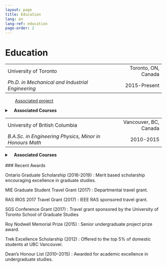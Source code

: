 ```yaml
---
layout: page
title: Education
lang: en
lang-ref: education
page-order: 2
---
```


# Education

| | | 
|:---|---:| 
|University of Toronto| Toronto, ON, Canada| 
|*Ph.D. in Mechanical and Industrial Engineering* | 2015-Present|

&nbsp;&nbsp;&nbsp;&nbsp;&nbsp;&nbsp;&nbsp;&nbsp;[Associated project](../AutonomousWiSAR)
<details>
<summary><strong>&nbsp;&nbsp;&nbsp;&nbsp;Associated Courses</strong></summary>
<ul>
<li>CSC2515H - Introduction to Machine Learning</li>
<li>MIE1070H - Intelligent Robots for Society</li>
<li>APS1005H - Operations Research for Engineering Management</li>
<li>MIE1718H - Computer Integrated Manufacturing</li>
<li>MIE1621H - Non-Linear Optimization</li>
<li>MIE1613H - Stochastic Simulation</li>
</ul>
</details>


| | | 
|:---|---:| 
|University of British Columbia| Vancouver, BC, Canada| 
|*B.A.Sc. in Engineering Physics, Minor in Honours Math* | 2010-2015|

<details>
<summary><strong>&nbsp;&nbsp;&nbsp;&nbsp;Associated Courses</strong></summary>

<details>
<summary>Mathematics</summary>
<ul>
<li>MATH 405 - Numerical Methods for Differential Equations</li>
<li>MATH 401 - Green's Functions and Variational Methods</li>
<li>MATH 400 - Applied Partial Differential Equations</li>
<li>MATH 345 - Applied Nonlinear Dynamics and Chaos</li>
<li>MATH 340 - Introduction to Linear Programming</li>
<li>MATH 320 - Real Variables I</li>
<li>MATH 318 - Probability with Physical Applications</li>
<li>MATH 307 - Applied Linear Algebra</li>
<li>MATH 305 - Applied Complex Analysis</li>
<li>MATH 301 - Applied Analysis</li>
<li>MATH 257 - Partial Differential Equations</li>
<li>MATH 255 - Ordinary Differential Equations</li>
<li>MATH 221 - Matrix Algebra</li>
<li>MATH 217 - Multivariable and Vector Calculus</li>
<li>MATH 101 - Integral Calculus with Applications to Physical Sciences and Engineering</li>
<li>MATH 100 - Differential Calculus with Applications to Physical Sciences and Engineering</li>
</ul>
</details>

<details>
<summary>Physics</summary>
<ul>
<li>PHYS 408 - Optics</li>
<li>PHYS 403 - Statistical Mechanics</li>
<li>PHYS 401 - Electromagnetic Theory</li>
<li>PHYS 350 - Applications of Classical Mechanics</li>
<li>PHYS 304 - Introduction to Quantum Mechanics</li>
<li>PHYS 301 - Electricity and Magnetism</li>
<li>PHYS 250 - Introduction to Modern Physics</li>
<li>PHYS 170 - Mechanics I</li>
<li>PHYS 153 - Elements of Physics</li>
</ul>
</details>

<details>
<summary>Computer Science</summary>
<ul>
<li>CPSC 420 - Advanced Algorithms Design and Analysis</li>
<li>CPSC 322 - Introduction to Artificial Intelligence</li>
<li>CPSC 260 - Object-Oriented Programming</li>
</ul>
</details>

<details>
<summary>Electrical Engineering</summary>
<ul>
<li>EECE 490E - Topics in Signals & Communications</li>
<li>EECE 450 - Economic Analysis of Engineering Projects</li>
<li>EECE 376 - Electronics and Electromechanics</li>
<li>EECE 360 - Systems and Control</li>
<li>EECE 356 - Electronic Circuits II</li>
<li>EECE 355 - Digital Systems and Microcomputers</li>
<li>EECE 353 - Digital Systems Design</li>
<li>EECE 320 - Discrete Structures & Algorithms</li>
<li>EECE 284 - Electronics Laboratory</li>
<li>EECE 253 - Electric Circuits II</li>
<li>EECE 251 - Electric Circuits I</li>
</ul>
</details>

<details>
<summary>Engineering Physics</summary>
<ul>
<li>ENPH 479 - Engineering Physics Project III</li>
<li>ENPH 459 - Engineering Physics Project II</li>
<li>ENPH 352 - Laboratory Techniques in Physics</li>
<li>ENPH 270 - Mechanics II</li>
<li>ENPH 259 - Experimental Techniques</li>
<li>ENPH 257 - Heat and Thermodynamics</li>
<li>ENPH 253 - Introduction to Instrument Design</li>
</ul>
</details>

<details>
<summary>Mechanical Engineering</summary>
<ul>
<li>MECH 280 - Introduction to Fluid Mechanics</li>
<li>MECH 260 - Introduction to Mechanics of Materials</li>
</ul>
</details>

<details>
<summary>Applied Science</summary>
<ul>
<li>APSC 450 - Professional Engineering Practice</li>
<li>APSC 410 - Co-operative Work Placement</li>
<li>APSC 310 - Co-operative Work Placement</li>
<li>APSC 279 - Engineering Materials Laboratory</li>
<li>APSC 278 - Engineering Materials</li>
<li>APSC 210 - Co-operative Work Placement</li>
<li>APSC 203 - Technical Communication Engineering Physics II</li>
<li>APSC 202 - Technical Communication Engineering Physics I</li>
<li>APSC 160 - Introduction To Computation In Engineering Design</li>
<li>APSC 150 - Engineering Case Studies</li>
<li>APSC 122 - Introduction to Engineering</li>
<li>APSC 110 - Co-operative Work Placement</li>
</ul>
</details>


</details>

<br/>
### Recent Awards

Ontario Graduate Scholarship (2016-2019)
: Merit based scholarship encouraging excellence in graduate studies.

MIE Graduate Student Travel Grant (2017)
: Departmental travel grant.

RAS IROS 2017 Travel Grant (2017)
: IEEE RAS sponsored travel grant.

SGS Conference Grant (2017)
: Travel grant sponsored by the University of Toronto School of Graduate Studies

Roy Nodwell Memorial Prize (2015)
: Senior undergraduate project prize award.

Trek Excellence Scholarship (2012)
: Offered to the top 5% of domestic students at UBC Vancouver.

Dean’s Honour List (2010–2015)
: Awarded for academic excellence in undergraduate studies.
